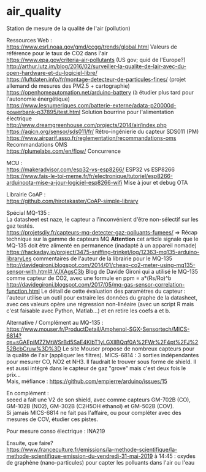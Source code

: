 # air_quality
Station de mesure de la qualité de l'air (pollution)</br>

Ressources Web :</br>
https://www.esrl.noaa.gov/gmd/ccgg/trends/global.html Valeurs de référence pour le taux de CO2 dans l'air</br>
https://www.epa.gov/criteria-air-pollutants (US gov; quid de l'Europe?)</br>
http://arthur.lutz.im/blog/2016/02/surveiller-la-qualite-de-lair-avec-du-open-hardware-et-du-logiciel-libre/</br>
https://luftdaten.info/fr/montage-detecteur-de-particules-fines/ (projet allemand de mesures des PM2.5 + cartographie)</br>
https://openhomeautomation.net/arduino-battery (à étudier plus tard pour l'autonomie énergétique)</br>
https://www.lesnumeriques.com/batterie-externe/adata-p20000d-powerbank-p37895/test.html Solution bourrine pour l'alimentation électrique<br>
http://www.dreamgreenhouse.com/projects/2014/air/index.php</br>
https://aqicn.org/sensor/sds011/fr/ Rétro-ingénierie du capteur SDS011 (PM)<br>
https://www.airparif.asso.fr/reglementation/recommandations-oms Recommandations OMS <br>
https://plumelabs.com/en/flow/ Concurrence<br>

MCU :<br>
https://makeradvisor.com/esp32-vs-esp8266/ ESP32 vs ESP8266 <br>
https://www.fais-le-toi-meme.fr/fr/electronique/tutoriel/esp8266-arduinoota-mise-a-jour-logiciel-esp8266-wifi Mise à jour et debug OTA<br>

Librairie CoAP :<br>
https://github.com/hirotakaster/CoAP-simple-library

Spécial MQ-135 :</br>
La datasheet est naze, le capteur a l'inconvénient d'être non-sélectif sur les gaz testés.</br>
https://projetsdiy.fr/capteurs-mq-detecter-gaz-polluants-fumees/ => Récap technique sur la gamme de capteurs MQ <b>Attention</b> cet article signale que le MQ-135 doit être alimenté en permanence (inadapté à un appareil nomade)</br>
https://hackaday.io/project/3475-sniffing-trinket/log/12363-mq135-arduino-libraryLes commentaires de l'auteur de la librairie pour le MQ-135</br>
http://davidegironi.blogspot.com/2014/01/cheap-co2-meter-using-mq135-sensor-with.html#.VJXAgsC3b Blog de Davide Gironi qui a utilisé le MQ-135 comme capteur de CO2, avec une formule en ppm = a*(Rs/Ro)^b</br>
http://davidegironi.blogspot.com/2017/05/mq-gas-sensor-correlation-function.html Le détail de cette évaluation des paramètres du capteur : l'auteur utilise un outil pour extraire les données du graphe de la datasheet, avec ces valeurs opère une régression non-linéaire (avec un script R mais c'est faisable avec Python, Matlab...) et en retire les coefs a et b.</br>

Alternative / Complément au MQ-135 :<br>
https://www.mouser.fr/ProductDetail/Amphenol-SGX-Sensortech/MICS-6814?qs=sGAEpiMZZMtWSrBd5SaE4KIbT1yLGXllBQqf0A%2FWr%2F4pt%2FJ%252BcbCruw%3D%3D
Le site Mouser propose de nombreux capteurs pour la qualité de l'air (appliquer les filtres).
MICS-6814 : 3 sorties indépendantes pour mesurer CO, NO2 et NH3.
Il faudrait le trouver sous forme de shield. Il est aussi intégré dans le capteur de gaz "grove" mais c'est deux fois le prix...<br>
Mais, méfiance : https://github.com/empierre/arduino/issues/15<br>

En complément :<br>
seeed a fait une V2 de son shield, avec comme capteurs GM-702B (CO), GM-102B (NO2), GM-302B (C2H5OH éthanol) et GM-502B (COV).<br>
Si jamais MICS-6814 ne fait pas l'affaire, ou pour compléter avec des mesures de COV, étudier ces pistes.<br>

Pour mesure conso électrique : INA219<br>

Ensuite, que faire?<br>
https://www.franceculture.fr/emissions/la-methode-scientifique/la-methode-scientifique-emission-du-vendredi-31-mai-2019 à 14:45 : oxydes de graphène (nano-particules) pour capter les polluants dans l'air ou l'eau
